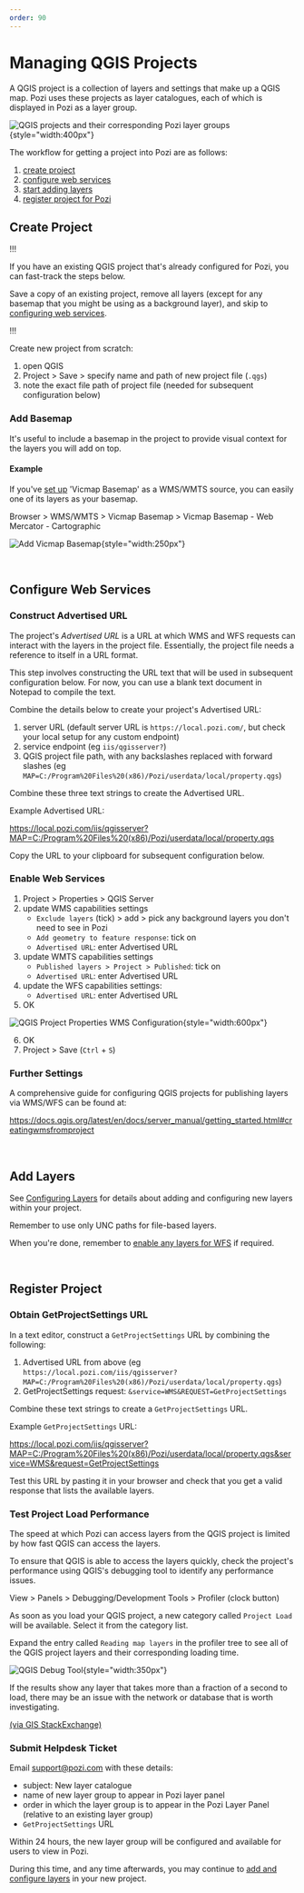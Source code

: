 ```yaml
---
order: 90
---
```


# Managing QGIS Projects

A QGIS project is a collection of layers and settings that make up a QGIS map. Pozi uses these projects as layer catalogues, each of which is displayed in Pozi as a layer group.

![QGIS projects and their corresponding Pozi layer groups](./img/qgis-projects-and-pozi-layer-groups.png){style="width:400px"}

The workflow for getting a project into Pozi are as follows:

1. [create project](#create-project)
2. [configure web services](#configure-web-services)
3. [start adding layers](#add-layers)
4. [register project for Pozi](#register-project)

## Create Project

!!!

If you have an existing QGIS project that's already configured for Pozi, you can fast-track the steps below.

Save a copy of an existing project, remove all layers (except for any basemap that you might be using as a background layer), and skip to [configuring web services](#configure-web-services).

!!!

Create new project from scratch:

1. open QGIS
2. Project > Save > specify name and path of new project file (`.qgs`)
3. note the exact file path of project file (needed for subsequent configuration below)

### Add Basemap

It's useful to include a basemap in the project to provide visual context for the layers you will add on top.

#### Example

If you've [set up](/admin-guide/qgis/setting-up-qgis/#basemap) 'Vicmap Basemap' as a WMS/WMTS source, you can easily one of its layers as your basemap.

Browser > WMS/WMTS > Vicmap Basemap > Vicmap Basemap - Web Mercator - Cartographic

![Add Vicmap Basemap](./img/qgis-add-wmts-layer.png){style="width:250px"}

<br/>

## Configure Web Services
### Construct Advertised URL

The project's *Advertised URL* is a URL at which WMS and WFS requests can interact with the layers in the project file. Essentially, the project file needs a reference to itself in a URL format.

This step involves constructing the URL text that will be used in subsequent configuration below. For now, you can use a blank text document in Notepad to compile the text.

Combine the details below to create your project's Advertised URL:

1. server URL (default server URL is `https://local.pozi.com/`, but check your local setup for any custom endpoint)
2. service endpoint (eg `iis/qgisserver?`)
3. QGIS project file path, with any backslashes replaced with forward slashes (eg `MAP=C:/Program%20Files%20(x86)/Pozi/userdata/local/property.qgs`)

Combine these three text strings to create the Advertised URL.

Example Advertised URL:

https://local.pozi.com/iis/qgisserver?MAP=C:/Program%20Files%20(x86)/Pozi/userdata/local/property.qgs

Copy the URL to your clipboard for subsequent configuration below.

### Enable Web Services

1. Project > Properties > QGIS Server
2. update WMS capabilities settings
   * `Exclude layers` (tick) > add > pick any background layers you don't need to see in Pozi
   * `Add geometry to feature response`: tick on
   * `Advertised URL`: enter Advertised URL
3. update WMTS capabilities settings
   * `Published layers > Project > Published`: tick on
   * `Advertised URL`: enter Advertised URL
4. update the WFS capabilities settings:
   * `Advertised URL`: enter Advertised URL
5. OK

![QGIS Project Properties WMS Configuration](./img/qgis-project-properties-configuration.png){style="width:600px"}

6. OK
7. Project > Save  (`Ctrl` + `S`)

### Further Settings

A comprehensive guide for configuring QGIS projects for publishing layers via WMS/WFS can be found at:

https://docs.qgis.org/latest/en/docs/server_manual/getting_started.html#creatingwmsfromproject

<br/>

## Add Layers

See [Configuring Layers](/admin-guide/qgis/configuring-layers.md) for details about adding and configuring new layers within your project.

Remember to use only UNC paths for file-based layers.

When you're done, remember to [enable any layers for WFS](/admin-guide/qgis/configuring-layers/#enable-wfs) if required.

<br/>

## Register Project

### Obtain GetProjectSettings URL

In a text editor, construct a `GetProjectSettings` URL by combining the following:

1. Advertised URL from above (eg `https://local.pozi.com/iis/qgisserver?MAP=C:/Program%20Files%20(x86)/Pozi/userdata/local/property.qgs`)
2. GetProjectSettings request: `&service=WMS&REQUEST=GetProjectSettings`

Combine these text strings to create a `GetProjectSettings` URL.

Example `GetProjectSettings` URL:

https://local.pozi.com/iis/qgisserver?MAP=C:/Program%20Files%20(x86)/Pozi/userdata/local/property.qgs&service=WMS&request=GetProjectSettings

Test this URL by pasting it in your browser and check that you get a valid response that lists the available layers.

### Test Project Load Performance

The speed at which Pozi can access layers from the QGIS project is limited by how fast QGIS can access the layers.

To ensure that QGIS is able to access the layers quickly, check the project's performance using QGIS's debugging tool to identify any performance issues.

View > Panels > Debugging/Development Tools > Profiler (clock button)

As soon as you load your QGIS project, a new category called `Project Load` will be available. Select it from the category list.

Expand the entry called `Reading map layers` in the profiler tree to see all of the QGIS project layers and their corresponding loading time.

![QGIS Debug Tool](./img/qgis-debug-layer-load-times.png){style="width:350px"}

If the results show any layer that takes more than a fraction of a second to load, there may be an issue with the network or database that is worth investigating.

[(via GIS StackExchange)](https://gis.stackexchange.com/a/414884)

### Submit Helpdesk Ticket

Email support@pozi.com with these details:

* subject: New layer catalogue
* name of new layer group to appear in Pozi layer panel
* order in which the layer group is to appear in the Pozi Layer Panel (relative to an existing layer group)
* `GetProjectSettings` URL

Within 24 hours, the new layer group will be configured and available for users to view in Pozi.

During this time, and any time afterwards, you may continue to [add and configure layers](/admin-guide/qgis/configuring-layers/) in your new project.
